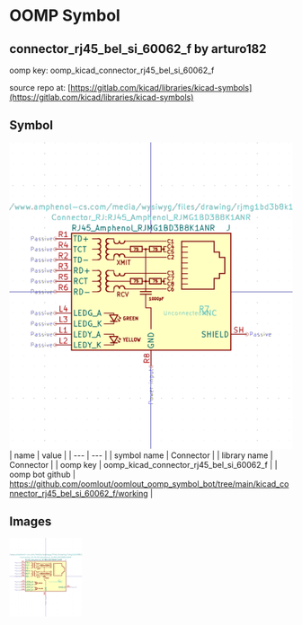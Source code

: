 # OOMP Symbol  
## connector_rj45_bel_si_60062_f  by arturo182  
  
oomp key: oomp_kicad_connector_rj45_bel_si_60062_f  
  
source repo at: [https://gitlab.com/kicad/libraries/kicad-symbols](https://gitlab.com/kicad/libraries/kicad-symbols)  
## Symbol  
  
[![working.png](working_600.png)](working.png)  
| name | value | 
| --- | --- | 
| symbol name | Connector | 
| library name | Connector | 
| oomp key | oomp_kicad_connector_rj45_bel_si_60062_f | 
| oomp bot github | https://github.com/oomlout/oomlout_oomp_symbol_bot/tree/main/kicad_connector_rj45_bel_si_60062_f/working | 
## Images  
  
[![working.png](working_140.png)](working.png)  
